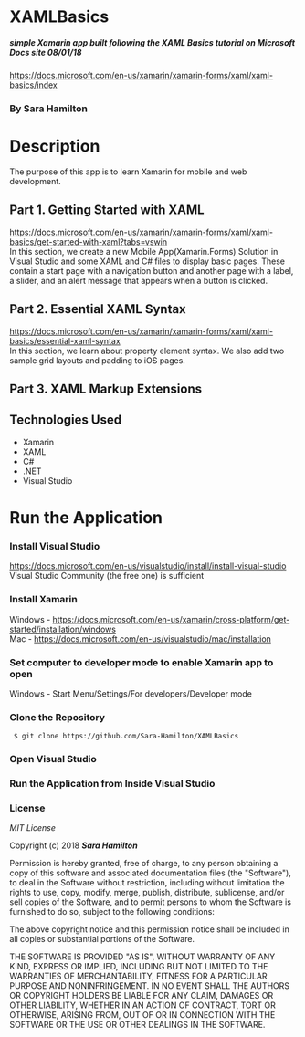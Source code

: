 # XAMLBasics
##### simple Xamarin app built following the XAML Basics tutorial on Microsoft Docs site 08/01/18
https://docs.microsoft.com/en-us/xamarin/xamarin-forms/xaml/xaml-basics/index

### By Sara Hamilton

# Description
The purpose of this app is to learn Xamarin for mobile and web development. 

## Part 1. Getting Started with XAML
https://docs.microsoft.com/en-us/xamarin/xamarin-forms/xaml/xaml-basics/get-started-with-xaml?tabs=vswin  
In this section, we create a new Mobile App(Xamarin.Forms) Solution in Visual Studio and some XAML and C# files to display basic pages.  These contain a start page with a navigation button and another page with a label, a slider, and an alert message that appears when a button is clicked.
## Part 2. Essential XAML Syntax  
https://docs.microsoft.com/en-us/xamarin/xamarin-forms/xaml/xaml-basics/essential-xaml-syntax  
In this section, we learn about property element syntax.  We also add two sample grid layouts and padding to iOS pages.  
## Part 3. XAML Markup Extensions

    
## Technologies Used
* Xamarin
* XAML
* C#
* .NET
* Visual Studio

# Run the Application
### Install Visual Studio
https://docs.microsoft.com/en-us/visualstudio/install/install-visual-studio  
Visual Studio Community (the free one) is sufficient

### Install Xamarin
Windows - https://docs.microsoft.com/en-us/xamarin/cross-platform/get-started/installation/windows  
Mac - https://docs.microsoft.com/en-us/visualstudio/mac/installation

### Set computer to developer mode to enable Xamarin app to open  
Windows - Start Menu/Settings/For developers/Developer mode

### Clone the Repository  
 ```
  $ git clone https://github.com/Sara-Hamilton/XAMLBasics
  ```
### Open Visual Studio

### Run the Application from Inside Visual Studio




### License

*MIT License*

Copyright (c) 2018 **_Sara Hamilton_**

Permission is hereby granted, free of charge, to any person obtaining a copy
of this software and associated documentation files (the "Software"), to deal
in the Software without restriction, including without limitation the rights
to use, copy, modify, merge, publish, distribute, sublicense, and/or sell
copies of the Software, and to permit persons to whom the Software is
furnished to do so, subject to the following conditions:

The above copyright notice and this permission notice shall be included in all
copies or substantial portions of the Software.

THE SOFTWARE IS PROVIDED "AS IS", WITHOUT WARRANTY OF ANY KIND, EXPRESS OR
IMPLIED, INCLUDING BUT NOT LIMITED TO THE WARRANTIES OF MERCHANTABILITY,
FITNESS FOR A PARTICULAR PURPOSE AND NONINFRINGEMENT. IN NO EVENT SHALL THE
AUTHORS OR COPYRIGHT HOLDERS BE LIABLE FOR ANY CLAIM, DAMAGES OR OTHER
LIABILITY, WHETHER IN AN ACTION OF CONTRACT, TORT OR OTHERWISE, ARISING FROM,
OUT OF OR IN CONNECTION WITH THE SOFTWARE OR THE USE OR OTHER DEALINGS IN THE
SOFTWARE.

